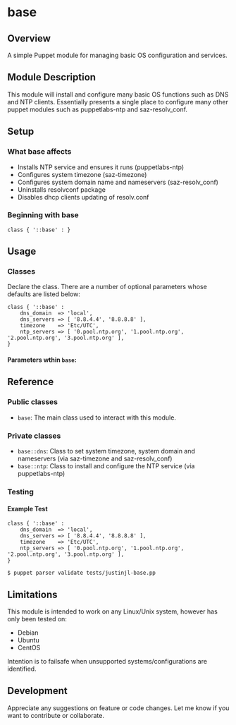 # base

## Overview

A simple Puppet module for managing basic OS configuration and services.

## Module Description

This module will install and configure many basic OS functions such as DNS and
NTP clients. Essentially presents a single place to configure many other
puppet modules such as puppetlabs-ntp and saz-resolv_conf.

## Setup

### What base affects

* Installs NTP service and ensures it runs (puppetlabs-ntp)
* Configures system timezone (saz-timezone)
* Configures system domain name and nameservers (saz-resolv_conf)
* Uninstalls resolvconf package
* Disables dhcp clients updating of resolv.conf

### Beginning with base

```
class { '::base' : }
```

## Usage

### Classes

Declare the class. There are a number of optional parameters whose defaults
are listed below:

```
class { '::base' :
    dns_domain  => 'local',
    dns_servers => [ '8.8.4.4', '8.8.8.8' ],
    timezone    => 'Etc/UTC',
    ntp_servers => [ '0.pool.ntp.org', '1.pool.ntp.org', '2.pool.ntp.org', '3.pool.ntp.org' ],
}   
```

#### Parameters wthin `base`:


## Reference

### Public classes

* `base`: The main class used to interact with this module.

### Private classes

* `base::dns`: Class to set system timezone, system domain and nameservers (via saz-timezone and saz-resolv_conf)
* `base::ntp`: Class to install and configure the NTP service (via puppetlabs-ntp)

### Testing

#### Example Test

```
class { '::base' :
    dns_domain  => 'local',
    dns_servers => [ '8.8.4.4', '8.8.8.8' ],
    timezone    => 'Etc/UTC',
    ntp_servers => [ '0.pool.ntp.org', '1.pool.ntp.org', '2.pool.ntp.org', '3.pool.ntp.org' ],
}   
```

`$ puppet parser validate tests/justinjl-base.pp`


## Limitations

This module is intended to work on any Linux/Unix system, however has only been tested on:

* Debian
* Ubuntu
* CentOS

Intention is to failsafe when unsupported systems/configurations are identified.

## Development

Appreciate any suggestions on feature or code changes. Let me know if you want to contribute or collaborate.

